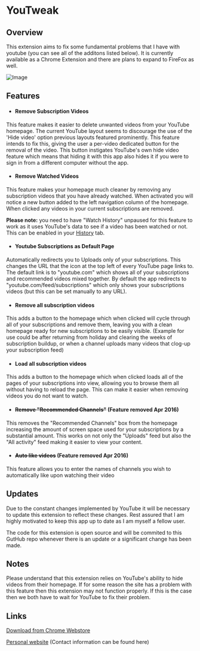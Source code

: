 # YouTweak

## Overview
This extension aims to fix some fundamental problems that I have with youtube (you can see all of the additons listed below). It is currently available as a Chrome Extension and there are plans to expand to FireFox as well.

![Image](https://raw.githubusercontent.com/Mattie432/YouTweak/master/images/screenshot1.png?token=3811007__eyJzY29wZSI6IlJhd0Jsb2I6TWF0dGllNDMyL1lvdVR3ZWFrL21hc3Rlci9pbWFnZXMvc2NyZWVuc2hvdDEucG5nIiwiZXhwaXJlcyI6MTM5NjczODEzNH0%3D--09f9c6759aab0fde62362e5ccc9cc0f713d501ca)

## Features

* #### Remove Subscription Videos
This feature makes it easier to delete unwanted videos from your YouTube homepage. The current YouTube layout seems to discourage the use of the 'Hide video' option previous layouts featured prominently. This feature intends to fix this, giving the user a per-video dedicated button for the removal of the video. This button instigates YouTube's own hide video feature which means that hiding it with this app also hides it if you were to sign in from a different computer without the app.

* #### Remove Watched Videos
This feature makes your homepage much cleaner by removing any subscription videos that you have already watched. When activated you will notice a new button added to the left navigation column of the homepage. When clicked any videos in your current subscriptions are removed.

 **Please note:** you need to have "Watch History" unpaused for this feature to work as it uses YouTube's data to see if a video has been watched or not. This can be enabled in your [History](https://www.youtube.com/feed/history) tab.

* #### Youtube Subscriptions as Default Page
Automatically redirects you to Uploads only of your subscriptions. This changes the URL that the icon at the top left of every YouTube page links to. The default link is to "youtube.com" which shows all of your subscriptions and recommended videos mixed together. By default the app redirects to "youtube.com/feed/subscriptions" which only shows your subscriptions videos (but this can be set manually to any URL).

* #### Remove all subscription videos
This adds a button to the homepage which when clicked will cycle through all of your subscriptions and remove them, leaving you with a clean homepage ready for new subscriptions to be easily visible. (Example for use could be after returning from holiday and clearing the weeks of subscription buildup, or when a channel uploads many videos that clog-up your subscription feed)

* #### Load all subscription videos
This adds a button to the homepage which when clicked loads all of the pages of your subscriptions into view, allowing you to browse them all without having to reload the page. This can make it easier when removing videos you do not want to watch.

* #### ~~Remove "Recommended Channels"~~ (Feature removed Apr 2016)
This removes the "Recommended Channels" box from the homepage increasing the amount of screen space used for your subscriptions by a substantial amount. This works on not only the "Uploads" feed but also the "All activity" feed making it easier to view your content.

* #### ~~Auto like videos~~ (Feature removed Apr 2016)
This feature allows you to enter the names of channels you wish to automatically like upon watching their video

## Updates
Due to the constant changes implemented by YouTube it will be necessary to update this extension to reflect these changes. Rest assured that I am highly motivated to keep this app up to date as I am myself a fellow user.

The code for this extension is open source and will be commited to this GutHub repo whenever there is an update or a significant change has been made.

## Notes
Please understand that this extension relies on YouTube's ability to hide videos from their homepage. If for some reason the site has a problem with this feature then this extension may not function properly. If this is the case then we both have to wait for YouTube to fix their problem.

## Links
[Download from Chrome Webstore](https://chrome.google.com/webstore/detail/youtweak-for-youtube-remo/cfgpigllcihcpkbokdnmpkjobnebflgh)

[Personal website](https://mattie432.com)
(Contact information can be found here)
